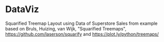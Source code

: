 # DataViz
Squarified Treemap Layout using Data of Superstore Sales from example based on Bruls, Huizing, van Wijk, "Squarified Treemaps", https://github.com/laserson/squarify and https://plot.ly/python/treemaps/

